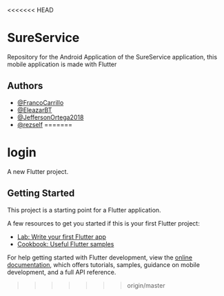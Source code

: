 <<<<<<< HEAD
# SureService

Repository for the Android Application of the SureService application, this mobile application is made with Flutter

## Authors

- [@FrancoCarrillo](https://www.github.com/FrancoCarrillo)
- [@EleazarBT](https://github.com/EleazarBT)
- [@JeffersonOrtega2018](https://github.com/JeffersonOrtega2018)
- [@rezself](https://github.com/rezself)
=======
# login

A new Flutter project.

## Getting Started

This project is a starting point for a Flutter application.

A few resources to get you started if this is your first Flutter project:

- [Lab: Write your first Flutter app](https://docs.flutter.dev/get-started/codelab)
- [Cookbook: Useful Flutter samples](https://docs.flutter.dev/cookbook)

For help getting started with Flutter development, view the
[online documentation](https://docs.flutter.dev/), which offers tutorials,
samples, guidance on mobile development, and a full API reference.
>>>>>>> origin/master
